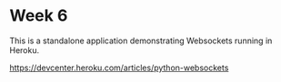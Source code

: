 # Week 6

This is a standalone application demonstrating Websockets running in Heroku.

https://devcenter.heroku.com/articles/python-websockets
